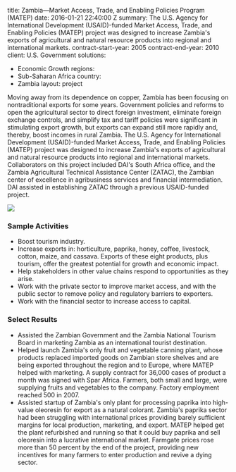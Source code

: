 
title: Zambia—Market Access, Trade, and Enabling Policies Program (MATEP)
date: 2016-01-21 22:40:00 Z
summary: The U.S. Agency for International Development (USAID)-funded Market Access,
  Trade, and Enabling Policies (MATEP) project was designed to increase Zambia's exports
  of agricultural and natural resource products into regional and international markets.
contract-start-year: 2005
contract-end-year: 2010
client: U.S. Government
solutions:
- Economic Growth
regions:
- Sub-Saharan Africa
country:
- Zambia
layout: project


Moving away from its dependence on copper, Zambia has been focusing on nontraditional exports for some years. Government policies and reforms to open the agricultural sector to direct foreign investment, eliminate foreign exchange controls, and simplify tax and tariff policies were significant in stimulating export growth, but exports can expand still more rapidly and, thereby, boost incomes in rural Zambia. The U.S. Agency for International Development (USAID)-funded Market Access, Trade, and Enabling Policies (MATEP) project was designed to increase Zambia's exports of agricultural and natural resource products into regional and international markets. Collaborators on this project included DAI's South Africa office, and the Zambia Agricultural Technical Assistance Center (ZATAC), the Zambian center of excellence in agribusiness services and financial intermediation. DAI assisted in establishing ZATAC through a previous USAID-funded project.

![][1]

### Sample Activities

* Boost tourism industry.
* Increase exports in: horticulture, paprika, honey, coffee, livestock, cotton, maize, and cassava. Exports of these eight products, plus tourism, offer the greatest potential for growth and economic impact.
* Help stakeholders in other value chains respond to opportunities as they arise.
* Work with the private sector to improve market access, and with the public sector to remove policy and regulatory barriers to exporters.
* Work with the financial sector to increase access to capital.

### Select Results

* Assisted the Zambian Government and the Zambia National Tourism Board in marketing Zambia as an international tourist destination.
* Helped launch Zambia's only fruit and vegetable canning plant, whose products replaced imported goods on Zambian store shelves and are being exported throughout the region and to Europe, where MATEP helped with marketing. A supply contract for 36,000 cases of product a month was signed with Spar Africa. Farmers, both small and large, were supplying fruits and vegetables to the company. Factory employment reached 500 in 2007.
* Assisted startup of Zambia's only plant for processing paprika into high-value oleoresin for export as a natural colorant. Zambia's paprika sector had been struggling with international prices providing barely sufficient margins for local production, marketing, and export. MATEP helped get the plant refurbished and running so that it could buy paprika and sell oleoresin into a lucrative international market. Farmgate prices rose more than 50 percent by the end of the project, providing new incentives for many farmers to enter production and revive a dying sector.

[1]: https://assetify-dai.com/projects/ZambiaMATEP.jpg
